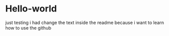 # Hello-world
just testing
i had change the text inside the readme because i want to learn how to use the github
